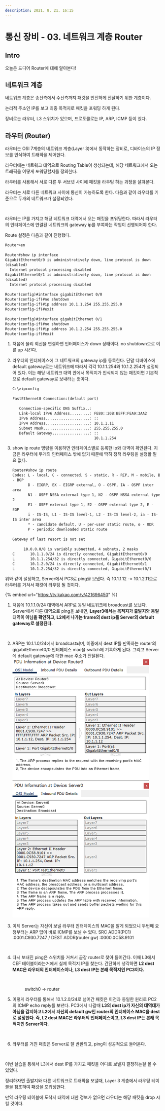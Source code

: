 ```yaml
---
description: 2021. 8. 21. 16:15
---
```


# 통신 장비 - 03. 네트워크 계층 Router

## Intro

오늘은 드디어 Router에 대해 알아본다!



## 네트워크 계층

네트워크 계층은 송신측에서 수신측까지 패킷을 안전하게 전달하기 위한 계층이다.&#x20;

논리적 주소인 IP를 보고 최종 목적지로 패킷을 포워딩 하게 된다.&#x20;

장비로는 라우터, L3 스위치가 있으며, 프로토콜로는 IP, ARP, ICMP 등이 있다.&#x20;



## 라우터 (Router)

라우터는 OSI 7계층의 네트워크 계층(Layer 3)에서 동작하는 장비로, 디바이스의 IP 정보를 인식하여 트래픽을 제어한다.

라우터에는 네트워크 대역으로 Routing Table이 생성되는데, 해당 네트워크에서 오는 트래픽을 어떻게 포워딩할지를 정의한다.



라우터를 사용해서 서로 다른 두 서브넷 사이에 패킷을 라우팅 하는 과정을 살펴본다.

라우터는 서로 다른 네트워크 사이에 통신이 가능하도록 한다. 다음과 같이 라우터를 기준으로 두개의 네트워크가 설정되었다.

<figure><img src="https://blog.kakaocdn.net/dn/lNGa2/btrcMGQHk5x/VCLUgcws09MbsX3TqRAmIk/img.png" alt=""><figcaption></figcaption></figure>

라우터는 IP를 가지고 해당 네트워크 대역에서 오는 패킷을 포워딩한다. 따라서 라우터의 인터페이스에 연결된 네트워크의 gateway ip를 부여하는 작업이 선행되어야 한다.&#x20;

Route 설정은 다음과 같이 진행했다.&#x20;

```
Router>en

Router#show ip interface 
GigabitEthernet0/0 is administratively down, line protocol is down (disabled)
  Internet protocol processing disabled
GigabitEthernet0/1 is administratively down, line protocol is down (disabled)
  Internet protocol processing disabled
  
Router(config)#interface gigabitEthernet 0/0
Router(config-if)#no shutdown 
Router(config-if)#ip address 10.1.1.254 255.255.255.0
Router(config-if)#exit

Router(config)#interface gigabitEthernet 0/1
Router(config-if)#no shutdown
Router(config-if)#ip address 10.1.2.254 255.255.255.0
Router(config-if)#exit
```

1. 처음에 물리 회선을 연결하면 인터페이스가 down 상태이다. no shutdown으로 이를 up 시킨다.
2.  라우터의 인터페이스에 그 네트워크의 gateway ip를 등록한다. 단말 디바이스에 default gateway로는 네트워크에 따라서 각각 10.1.1.254와 10.1.2.254가 설정되어 있다. 이는 해당 네트워크 대역 안에서 목적지가 인식되지 않는 패킷이면 기본적으로 default gateway로 보내라는 뜻이다.

    ```
    C:\>ipconfig

    FastEthernet0 Connection:(default port)

       Connection-specific DNS Suffix..: 
       Link-local IPv6 Address.........: FE80::20B:BEFF:FEA9:3AA2
       IPv6 Address....................: ::
       IPv4 Address....................: 10.1.1.11
       Subnet Mask.....................: 255.255.255.0
       Default Gateway.................: ::
                                         10.1.1.254​
    ```
3.  show ip route 명령을 이용하면 인터페이스별로 등록한 ip와 대역이 확인된다. 지금은 라우터에 두개의 인터페이스 밖에 없기 때문에 딱히 정적 라우팅을 설정할 필요 없다.

    ```
    Router#show ip route
    Codes: L - local, C - connected, S - static, R - RIP, M - mobile, B - BGP
           D - EIGRP, EX - EIGRP external, O - OSPF, IA - OSPF inter area
           N1 - OSPF NSSA external type 1, N2 - OSPF NSSA external type 2
           E1 - OSPF external type 1, E2 - OSPF external type 2, E - EGP
           i - IS-IS, L1 - IS-IS level-1, L2 - IS-IS level-2, ia - IS-IS inter area
           * - candidate default, U - per-user static route, o - ODR
           P - periodic downloaded static route

    Gateway of last resort is not set

         10.0.0.0/8 is variably subnetted, 4 subnets, 2 masks
    C       10.1.1.0/24 is directly connected, GigabitEthernet0/0
    L       10.1.1.254/32 is directly connected, GigabitEthernet0/0
    C       10.1.2.0/24 is directly connected, GigabitEthernet0/1
    L       10.1.2.254/32 is directly connected, GigabitEthernet0/1​
    ```

위와 같이 설정하고, Server에서 PC3로 ping을 보냈다. 즉 10.1.1.12 -> 10.1.2.11으로 라우터를 거쳐서 패킷이 라우팅 될 것이다.&#x20;

{% embed url="https://tv.kakao.com/v/421696450" %}

1.  처음에 10.1.1.0/24 대역에서 ARP로 동일 네트워크에 broadcast를 보낸다. Server에서 다른 대역으로 ping을 보내면, **Layer3에서는 목적지가 출발지와 동일 대역이 아님을 확인하고, L2에서 나가는 frame의 dest ip를 Server의 default gateway로 설정된다.**

    <figure><img src="https://blog.kakaocdn.net/dn/puv3Q/btrcLBCcXxf/4DYM31tumYtdMb8mrCXa41/img.png" alt=""><figcaption></figcaption></figure>
2. ARP는 10.1.1.0/24에서 broadcast되며, 이중에서 dest IP를 만족하는 router의 gigabitEthernet0/0 인터페이스 mac을 switch에 기록하게 된다. 그리고 Server에 default gateway에 대한 mac 주소가 전달된다.\
   ![](<../../.gitbook/assets/image (5).png>)![](<../../.gitbook/assets/image (4).png>)
3.  이제 Server는 자신이 보낼 라우터 인터페이스의 MAC을 알게 되었으니 두번째 요청부터는 ARP 없이 바로 ICMP를 보낼 수 있다. SRC ADDR(PC1) :0001.C930.7247 / DEST ADDR(router gw) :0000.0C58.9101&#x20;

    <figure><img src="https://blog.kakaocdn.net/dn/Cjd36/btrcQgbZiDD/zCIzYPnKJTOXtkzACMLPK1/img.png" alt=""><figcaption></figcaption></figure>
4.  &#x20;다시 보내진 ping은 스위치를 거쳐서 곧장 router로 찾아 들어간다. 이때 L3에서 CEF 테이블이라는거에서 실제 목적지 IP를 찾는다. 간단하게 생각하면 **L2 dest MAC은 라우터의 인터페이스이나, L3 dest IP는 본래 목적지인 PC3이다.**&#x20;

    <figure><img src="https://blog.kakaocdn.net/dn/QdIeq/btrcOOmv7Aw/sySFkHiq6v35fmcZieCck1/img.png" alt=""><figcaption><p>switch0 -> router</p></figcaption></figure>
5.  &#x20;이렇게 라우터를 통해서 10.1.2.0/24로 넘어간 패킷은 이전과 동일한 원리로 PC2의 ICMP echo reply를 보낸다. PC3에서 나갈때 **L3의 dest ip가 자신의 대역대가 아님을 감지하고 L2에서 자신의 default gw인 router의 인터페이스 MAC을 dest로 설정한다. 즉, L2 dest MAC은 라우터의 인터페이스이고, L3 dest IP는 본래 목적지인 Server이다.**

    <figure><img src="https://blog.kakaocdn.net/dn/bhVhfu/btrcM1Arjid/CyGTxajVtvAzKCeU0uBf8K/img.png" alt=""><figcaption></figcaption></figure>
6.  라우터를 거친 패킷은 Server로 잘 반환되고, ping이 성공적으로 들어온다.

    <figure><img src="https://blog.kakaocdn.net/dn/b1xM3M/btrcLB93XUq/cCPWrM3Ky3Soc3b05q4nWK/img.png" alt=""><figcaption></figcaption></figure>

이번 실습을 통해서 L3에서 dest IP를 가지고 패킷을 어디로 보낼지 결정하는걸 볼 수 있었다.



정리하자면 출발지와 다른 네트워크로 트래픽을 보낼때, Layer 3 계층에서 라우팅 테이블을 참조하여 패킷을 포워딩한다.&#x20;

만약 라우팅 테이블에 도착지 대역에 대한 정보가 없으면 라우터는 해당 패킷을 drop 시킬 것이다.&#x20;

